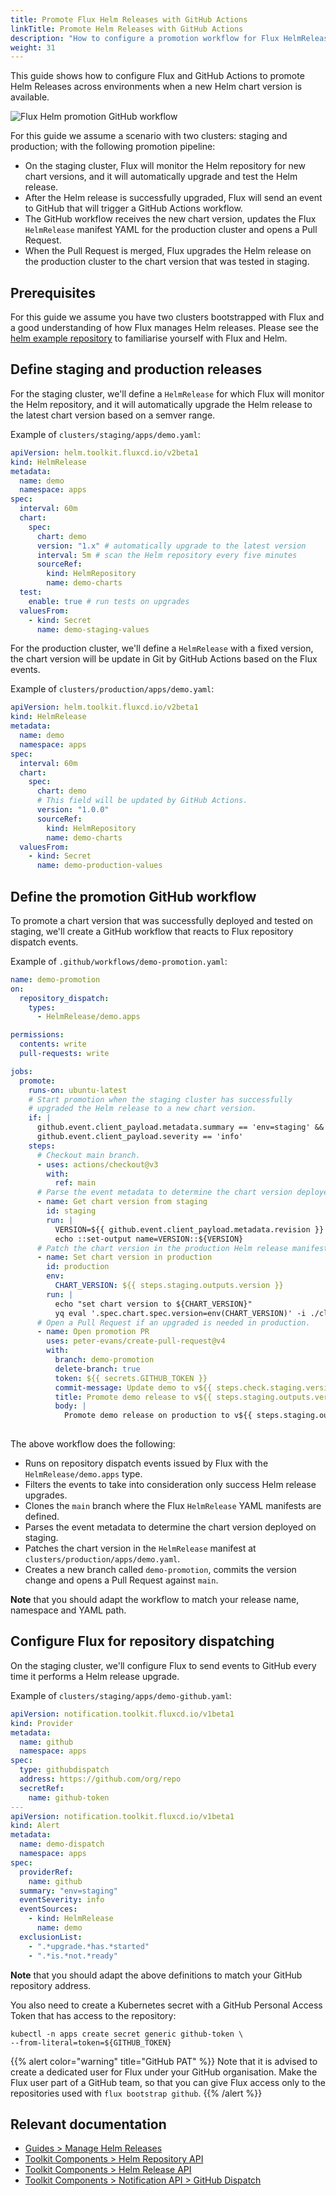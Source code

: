 ```yaml
---
title: Promote Flux Helm Releases with GitHub Actions
linkTitle: Promote Helm Releases with GitHub Actions
description: "How to configure a promotion workflow for Flux HelmReleases with GitHub Actions."
weight: 31
---
```


This guide shows how to configure Flux and GitHub Actions to promote
Helm Releases across environments when a new Helm chart version is available.

![Flux Helm promotion GitHub workflow](/img/flux-helm-github-promotion.png)

For this guide we assume a scenario with two clusters: staging and production;
with the following promotion pipeline:

- On the staging cluster, Flux will monitor the Helm repository for new chart versions,
  and it will automatically upgrade and test the Helm release.
- After the Helm release is successfully upgraded,
  Flux will send an event to GitHub that will trigger a GitHub Actions workflow.
- The GitHub workflow receives the new chart version, updates the Flux `HelmRelease`
  manifest YAML for the production cluster and opens a Pull Request.
- When the Pull Request is merged, Flux upgrades the Helm release on the production
  cluster to the chart version that was tested in staging.

## Prerequisites

For this guide we assume you have two clusters bootstrapped with Flux and a good understanding
of how Flux manages Helm releases. Please see the
[helm example repository](https://github.com/fluxcd/flux2-kustomize-helm-example)
to familiarise yourself with Flux and Helm.

## Define staging and production releases

For the staging cluster, we'll define a `HelmRelease` for which Flux will monitor the Helm repository,
and it will automatically upgrade the Helm release to the latest chart version based on a semver range.

Example of `clusters/staging/apps/demo.yaml`:

```yaml
apiVersion: helm.toolkit.fluxcd.io/v2beta1
kind: HelmRelease
metadata:
  name: demo
  namespace: apps
spec:
  interval: 60m
  chart:
    spec:
      chart: demo
      version: "1.x" # automatically upgrade to the latest version
      interval: 5m # scan the Helm repository every five minutes
      sourceRef:
        kind: HelmRepository
        name: demo-charts
  test:
    enable: true # run tests on upgrades
  valuesFrom:
    - kind: Secret
      name: demo-staging-values
```

For the production cluster, we'll define a `HelmRelease` with a fixed version, the chart version will be
update in Git by GitHub Actions based on the Flux events.

Example of `clusters/production/apps/demo.yaml`:

```yaml
apiVersion: helm.toolkit.fluxcd.io/v2beta1
kind: HelmRelease
metadata:
  name: demo
  namespace: apps
spec:
  interval: 60m
  chart:
    spec:
      chart: demo
      # This field will be updated by GitHub Actions.
      version: "1.0.0"
      sourceRef:
        kind: HelmRepository
        name: demo-charts
  valuesFrom:
    - kind: Secret
      name: demo-production-values
```

## Define the promotion GitHub workflow

To promote a chart version that was successfully deployed and tested on staging, we'll create a
GitHub workflow that reacts to Flux repository dispatch events.

Example of `.github/workflows/demo-promotion.yaml`:

```yaml
name: demo-promotion
on:
  repository_dispatch:
    types:
      - HelmRelease/demo.apps

permissions:
  contents: write
  pull-requests: write

jobs:
  promote:
    runs-on: ubuntu-latest
    # Start promotion when the staging cluster has successfully
    # upgraded the Helm release to a new chart version.
    if: |
      github.event.client_payload.metadata.summary == 'env=staging' &&
      github.event.client_payload.severity == 'info'
    steps:
      # Checkout main branch.
      - uses: actions/checkout@v3
        with:
          ref: main
      # Parse the event metadata to determine the chart version deployed on staging.
      - name: Get chart version from staging
        id: staging
        run: |
          VERSION=${{ github.event.client_payload.metadata.revision }}
          echo ::set-output name=VERSION::${VERSION}
      # Patch the chart version in the production Helm release manifest.
      - name: Set chart version in production
        id: production
        env:
          CHART_VERSION: ${{ steps.staging.outputs.version }}
        run: |
          echo "set chart version to ${CHART_VERSION}"
          yq eval '.spec.chart.spec.version=env(CHART_VERSION)' -i ./clusters/production/apps/demo.yaml
      # Open a Pull Request if an upgraded is needed in production.
      - name: Open promotion PR
        uses: peter-evans/create-pull-request@v4
        with:
          branch: demo-promotion
          delete-branch: true
          token: ${{ secrets.GITHUB_TOKEN }}
          commit-message: Update demo to v${{ steps.check.staging.version }}
          title: Promote demo release to v${{ steps.staging.outputs.version }}
          body: |
            Promote demo release on production to v${{ steps.staging.outputs.version }}
            
```

The above workflow does the following:

- Runs on repository dispatch events issued by Flux with the `HelmRelease/demo.apps` type.
- Filters the events to take into consideration only success Helm release upgrades.
- Clones the `main` branch where the Flux `HelmRelease` YAML manifests are defined.
- Parses the event metadata to determine the chart version deployed on staging.
- Patches the chart version in the `HelmRelease` manifest at `clusters/production/apps/demo.yaml`.
- Creates a new branch called `demo-promotion`, commits the version change and opens a Pull Request against `main`.

**Note** that you should adapt the workflow to match your release name, namespace and YAML path.

## Configure Flux for repository dispatching

On the staging cluster, we'll configure Flux to send events to GitHub every time
it performs a Helm release upgrade.

Example of `clusters/staging/apps/demo-github.yaml`:

```yaml
apiVersion: notification.toolkit.fluxcd.io/v1beta1
kind: Provider
metadata:
  name: github
  namespace: apps
spec:
  type: githubdispatch
  address: https://github.com/org/repo
  secretRef:
    name: github-token
---
apiVersion: notification.toolkit.fluxcd.io/v1beta1
kind: Alert
metadata:
  name: demo-dispatch
  namespace: apps
spec:
  providerRef:
    name: github
  summary: "env=staging"
  eventSeverity: info
  eventSources:
    - kind: HelmRelease
      name: demo
  exclusionList:
    - ".*upgrade.*has.*started"
    - ".*is.*not.*ready"
```

**Note** that you should adapt the above definitions to match your GitHub repository address.

You also need to create a Kubernetes secret with a GitHub Personal Access Token
that has access to the repository:

```shell
kubectl -n apps create secret generic github-token \
--from-literal=token=${GITHUB_TOKEN}
```

{{% alert color="warning" title="GitHub PAT" %}}
Note that it is advised to create a dedicated user for Flux under your GitHub organisation.
Make the Flux user part of a GitHub team, so that you can give Flux access only
to the repositories used with `flux bootstrap github`.
{{% /alert %}}

## Relevant documentation

- [Guides > Manage Helm Releases](../guides/helmreleases.md)
- [Toolkit Components > Helm Repository API](../components/source/helmrepositories.md)
- [Toolkit Components > Helm Release API](../components/helm/helmreleases.md)
- [Toolkit Components > Notification API > GitHub Dispatch](../components/notification/provider.md#github-repository-dispatch)
